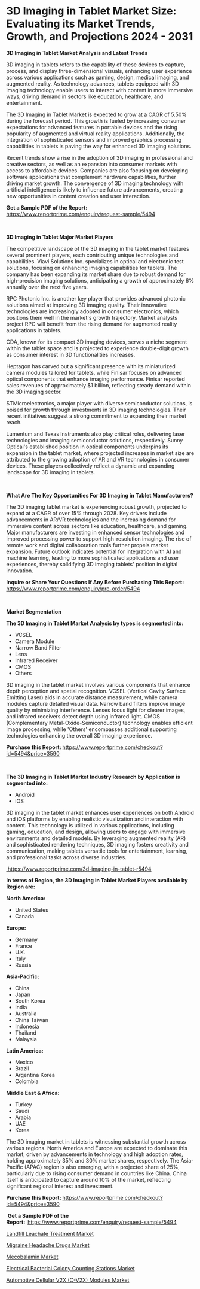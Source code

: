 <p><h1>3D Imaging in Tablet Market Size: Evaluating its Market Trends, Growth, and Projections 2024 - 2031</h1></p><p><strong>3D Imaging in Tablet Market Analysis and Latest Trends</strong></p>
<p><p>3D imaging in tablets refers to the capability of these devices to capture, process, and display three-dimensional visuals, enhancing user experience across various applications such as gaming, design, medical imaging, and augmented reality. As technology advances, tablets equipped with 3D imaging technology enable users to interact with content in more immersive ways, driving demand in sectors like education, healthcare, and entertainment.</p><p>The 3D Imaging in Tablet Market is expected to grow at a CAGR of 5.50% during the forecast period. This growth is fueled by increasing consumer expectations for advanced features in portable devices and the rising popularity of augmented and virtual reality applications. Additionally, the integration of sophisticated sensors and improved graphics processing capabilities in tablets is paving the way for enhanced 3D imaging solutions.</p><p>Recent trends show a rise in the adoption of 3D imaging in professional and creative sectors, as well as an expansion into consumer markets with access to affordable devices. Companies are also focusing on developing software applications that complement hardware capabilities, further driving market growth. The convergence of 3D imaging technology with artificial intelligence is likely to influence future advancements, creating new opportunities in content creation and user interaction.</p></p>
<p><strong>Get a Sample PDF of the Report:&nbsp;</strong> <a href="https://www.reportprime.com/enquiry/request-sample/5494">https://www.reportprime.com/enquiry/request-sample/5494</a></p>
<p>&nbsp;</p>
<p><strong>3D Imaging in Tablet Major Market Players</strong></p>
<p><p>The competitive landscape of the 3D imaging in the tablet market features several prominent players, each contributing unique technologies and capabilities. Viavi Solutions Inc. specializes in optical and electronic test solutions, focusing on enhancing imaging capabilities for tablets. The company has been expanding its market share due to robust demand for high-precision imaging solutions, anticipating a growth of approximately 6% annually over the next five years.</p><p>RPC Photonic Inc. is another key player that provides advanced photonic solutions aimed at improving 3D imaging quality. Their innovative technologies are increasingly adopted in consumer electronics, which positions them well in the market's growth trajectory. Market analysts project RPC will benefit from the rising demand for augmented reality applications in tablets.</p><p>CDA, known for its compact 3D imaging devices, serves a niche segment within the tablet space and is projected to experience double-digit growth as consumer interest in 3D functionalities increases. </p><p>Heptagon has carved out a significant presence with its miniaturized camera modules tailored for tablets, while Finisar focuses on advanced optical components that enhance imaging performance. Finisar reported sales revenues of approximately $1 billion, reflecting steady demand within the 3D imaging sector.</p><p>STMicroelectronics, a major player with diverse semiconductor solutions, is poised for growth through investments in 3D imaging technologies. Their recent initiatives suggest a strong commitment to expanding their market reach.</p><p>Lumentum and Texas Instruments also play critical roles, delivering laser technologies and imaging semiconductor solutions, respectively. Sunny Optical's established position in optical components underpins its expansion in the tablet market, where projected increases in market size are attributed to the growing adoption of AR and VR technologies in consumer devices. These players collectively reflect a dynamic and expanding landscape for 3D imaging in tablets.</p></p>
<p>&nbsp;</p>
<p><strong>What Are The Key Opportunities For 3D Imaging in Tablet Manufacturers?</strong></p>
<p><p>The 3D imaging tablet market is experiencing robust growth, projected to expand at a CAGR of over 15% through 2028. Key drivers include advancements in AR/VR technologies and the increasing demand for immersive content across sectors like education, healthcare, and gaming. Major manufacturers are investing in enhanced sensor technologies and improved processing power to support high-resolution imaging. The rise of remote work and digital collaboration tools further propels market expansion. Future outlook indicates potential for integration with AI and machine learning, leading to more sophisticated applications and user experiences, thereby solidifying 3D imaging tablets' position in digital innovation.</p></p>
<p><strong>Inquire or Share Your Questions If Any Before Purchasing This Report:</strong> <a href="https://www.reportprime.com/enquiry/pre-order/5494">https://www.reportprime.com/enquiry/pre-order/5494</a></p>
<p>&nbsp;</p>
<p><strong>Market Segmentation</strong></p>
<p><strong>The 3D Imaging in Tablet Market Analysis by types is segmented into:</strong></p>
<p><ul><li>VCSEL</li><li>Camera Module</li><li>Narrow Band Filter</li><li>Lens</li><li>Infrared Receiver</li><li>CMOS</li><li>Others</li></ul></p>
<p><p>3D imaging in the tablet market involves various components that enhance depth perception and spatial recognition. VCSEL (Vertical Cavity Surface Emitting Laser) aids in accurate distance measurement, while camera modules capture detailed visual data. Narrow band filters improve image quality by minimizing interference. Lenses focus light for clearer images, and infrared receivers detect depth using infrared light. CMOS (Complementary Metal-Oxide-Semiconductor) technology enables efficient image processing, while 'Others' encompasses additional supporting technologies enhancing the overall 3D imaging experience.</p></p>
<p><strong>Purchase this Report:&nbsp;</strong><a href="https://www.reportprime.com/checkout?id=5494&price=3590">https://www.reportprime.com/checkout?id=5494&price=3590</a></p>
<p>&nbsp;</p>
<p><strong>The 3D Imaging in Tablet Market Industry Research by Application is segmented into:</strong></p>
<p><ul><li>Android</li><li>iOS</li></ul></p>
<p><p>3D imaging in the tablet market enhances user experiences on both Android and iOS platforms by enabling realistic visualization and interaction with content. This technology is utilized in various applications, including gaming, education, and design, allowing users to engage with immersive environments and detailed models. By leveraging augmented reality (AR) and sophisticated rendering techniques, 3D imaging fosters creativity and communication, making tablets versatile tools for entertainment, learning, and professional tasks across diverse industries.</p></p>
<p><a href="https://www.reportprime.com/3d-imaging-in-tablet-r5494">&nbsp;https://www.reportprime.com/3d-imaging-in-tablet-r5494</a></p>
<p><strong>In terms of Region, the 3D Imaging in Tablet Market Players available by Region are:</strong></p>
<p>
    <p> <strong> North America: </strong>
        <ul>
            <li>United States</li>
            <li>Canada</li>
        </ul>
        </p> 
    <p> <strong> Europe: </strong>
        <ul>
            <li>Germany</li>
            <li>France</li>
            <li>U.K.</li>
            <li>Italy</li>
            <li>Russia</li>
        </ul>
        </p> 
    <p> <strong> Asia-Pacific: </strong>
        <ul>
            <li>China</li>
            <li>Japan</li>
            <li>South Korea</li>
            <li>India</li>
            <li>Australia</li>
            <li>China Taiwan</li>
            <li>Indonesia</li>
            <li>Thailand</li>
            <li>Malaysia</li>
        </ul>
        </p> 
    <p> <strong> Latin America: </strong>
        <ul>
            <li>Mexico</li>
            <li>Brazil</li>
            <li>Argentina Korea</li>
            <li>Colombia</li>
        </ul>
        </p> 
    <p> <strong> Middle East & Africa: </strong>
        <ul>
            <li>Turkey</li>
            <li>Saudi</li>
            <li>Arabia</li>
            <li>UAE</li>
            <li>Korea</li>
        </ul>
    </p>
    </p>
<p><p>The 3D imaging market in tablets is witnessing substantial growth across various regions. North America and Europe are expected to dominate this market, driven by advancements in technology and high adoption rates, holding approximately 35% and 30% market shares, respectively. The Asia-Pacific (APAC) region is also emerging, with a projected share of 25%, particularly due to rising consumer demand in countries like China. China itself is anticipated to capture around 10% of the market, reflecting significant regional interest and investment.</p></p>
<p><strong>Purchase this Report: </strong><a href="https://www.reportprime.com/checkout?id=5494&price=3590">https://www.reportprime.com/checkout?id=5494&price=3590</a></p>
<p>&nbsp;<strong>Get a Sample PDF of the Report:&nbsp;&nbsp;</strong><a href="https://www.reportprime.com/enquiry/request-sample/5494">https://www.reportprime.com/enquiry/request-sample/5494</a></p>
<p><strong></strong></p>
<p><p><a href="https://www.linkedin.com/pulse/what-influencing-future-landfill-leachate-treatment-market-xevyc?trackingId=4e0i6NnUQI2J5mptQ4Pofw%3D%3D">Landfill Leachate Treatment Market</a></p><p><a href="https://www.linkedin.com/pulse/booming-migraine-headache-drugs-market-sector-analysis-growth-dzfxc?trackingId=8aPtyoRKT5Kf5NsW3c8tWw%3D%3D">Migraine Headache Drugs Market</a></p><p><a href="https://www.linkedin.com/pulse/mecobalamin-market-trends-focusing-insight-forecast-analysis-spedc?trackingId=WXXkSotwQg%2BxXD3%2FFF8dzw%3D%3D">Mecobalamin Market</a></p><p><a href="https://issuu.com/reportprime-2/docs/electrical-bacterial-colony-countin_f1217311b97d62">Electrical Bacterial Colony Counting Stations Market</a></p><p><a href="https://issuu.com/reportprime-2/docs/automotive-cellular-v2x-c-v2x-modul_ba1b9009de9bde">Automotive Cellular V2X (C-V2X) Modules Market</a></p></p>